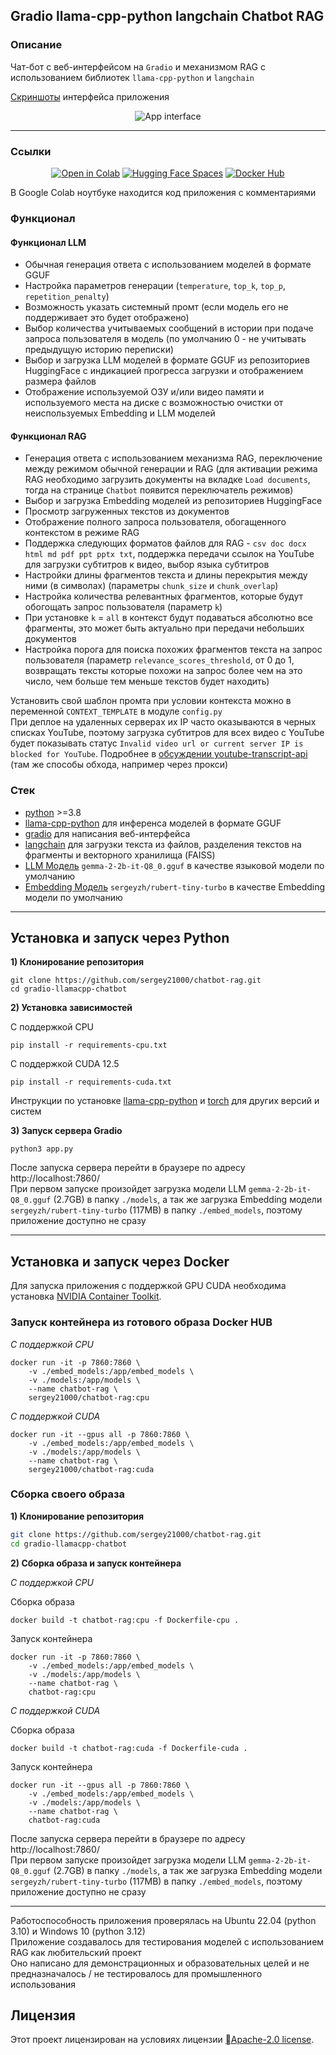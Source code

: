 
## Gradio llama-cpp-python langchain Chatbot RAG


### Описание

Чат-бот с веб-интерфейсом на `Gradio` и механизмом RAG с использованием библиотек `llama-cpp-python` и `langchain`

<a href="https://hub.docker.com/r/sergey21000/chatbot-rag/screenshots">Скриншоты</a> интерфейса приложения

<div align="center">

![App interface](./screenshots/chatbot_rag_query.png)
</div>


---
### Ссылки

<div align="center">
<a href="https://colab.research.google.com/github/sergey21000/hatbot-rag/blob/main/RAG_Chatbot_Gradio_llamacpp.ipynb"><img src="https://img.shields.io/static/v1?message=Open%20in%20Colab&logo=googlecolab&labelColor=5c5c5c&color=0f80c1&label=%20" alt="Open in Colab"></a>
<a href="https://huggingface.co/spaces/sergey21000/chatbot-rag"><img src="https://img.shields.io/badge/%F0%9F%A4%97%20Hugging%20Face-Spaces-yellow" alt="Hugging Face Spaces"></a>
<a href="https://hub.docker.com/r/sergey21000/hatbot-rag"><img src="https://img.shields.io/badge/Docker-Hub-blue?logo=docker" alt="Docker Hub "></a>
</div>

В Google Colab ноутбуке находится код приложения с комментариями


### Функционал

#### Функционал LLM

- Обычная генерация ответа с использованием моделей в формате GGUF
- Настройка параметров генерации (`temperature`, `top_k`, `top_p`, `repetition_penalty`)
- Возможность указать системный промт (если модель его не поддерживает это будет отображено)
- Выбор количества учитываемых сообщений в истории при подаче запроса пользователя в модель (по умолчанию 0 - не учитывать предыдущую историю переписки)
- Выбор и загрузка LLM моделей в формате GGUF из репозиториев HuggingFace с индикацией прогресса загрузки и отображением размера файлов
- Отображение используемой ОЗУ и/или видео памяти и используемого места на диске с возможностью очистки от неиспользуемых  Embedding и LLM моделей

#### Функционал RAG

- Генерация ответа с использованием механизма RAG, переключение между режимом обычной генерации и RAG (для активации режима RAG необходимо загрузить документы на вкладке `Load documents`, тогда на странице `Chatbot` появится переключатель режимов)
- Выбор и загрузка Embedding моделей из репозиториев HuggingFace
- Просмотр загруженных текстов из документов
- Отображение полного запроса пользователя, обогащенного контекстом в режиме RAG
- Поддержка следующих форматов файлов для RAG - `csv doc docx html md pdf ppt pptx txt`, поддержка передачи ссылок на YouTube для загрузки субтитров к видео, выбор языка субтитров
- Настройки длины фрагментов текста и длины перекрытия между ними (в символах) (параметры `chunk_size` и `chunk_overlap`)
- Настройка количества релевантных фрагментов, которые будут обогощать запрос пользователя (параметр `k`)
- При установке `k` = `all` в контекст будут подаваться абсолютно все фрагменты, это может быть актуально при передачи небольших документов 
- Настройка порога для поиска похожих фрагментов текста на запрос пользователя (параметр `relevance_scores_threshold`, от 0 до 1, возвращать тексты которые похожи на запрос более чем на это число, чем больше тем меньше текстов будет находить)

Установить свой шаблон промта при условии контекста можно в переменной `CONTEXT_TEMPLATE` в модуле `config.py`  
При деплое на удаленных серверах их IP часто оказываются в черных списках YouTube, поэтому загрузка субтитров для всех видео с YouTube будет показывать статус `Invalid video url or current server IP is blocked for YouTube`. Подробнее в [обсуждении youtube-transcript-api](https://github.com/jdepoix/youtube-transcript-api/issues/303) (там же способы обхода, например через прокси)


### Стек

- [python](https://www.python.org/) >=3.8
- [llama-cpp-python](https://github.com/abetlen/llama-cpp-python) для инференса моделей в формате GGUF
- [gradio](https://github.com/gradio-app/gradio) для написания веб-интерфейса
- [langchain](https://github.com/langchain-ai/langchain) для загрузки текста из файлов, разделения текстов на фрагменты и векторного хранилища (FAISS)
- [LLM Модель](https://huggingface.co/bartowski/gemma-2-2b-it-GGUF) `gemma-2-2b-it-Q8_0.gguf` в качестве языковой модели по умолчанию
- [Embedding Модель](https://huggingface.co/sergeyzh/rubert-tiny-turbo) `sergeyzh/rubert-tiny-turbo` в качестве Embedding модели по умолчанию


---
## **Установка и запуск через Python**

**1) Клонирование репозитория**  

```
git clone https://github.com/sergey21000/chatbot-rag.git
cd gradio-llamacpp-chatbot
```

**2) Установка зависимостей**  

С поддержкой CPU
```
pip install -r requirements-cpu.txt
```

С поддержкой CUDA 12.5
```
pip install -r requirements-cuda.txt
```
Инструкции по установке [llama-cpp-python](https://github.com/abetlen/llama-cpp-python?tab=readme-ov-file#installation-configuration) и [torch](https://pytorch.org/get-started/locally/#start-locally) для других версий и систем

**3) Запуск сервера Gradio**  
```
python3 app.py
```
После запуска сервера перейти в браузере по адресу http://localhost:7860/  
При первом запуске произойдет загрузка модели LLM `gemma-2-2b-it-Q8_0.gguf` (2.7GB) в папку `./models`, а так же загрузка Embedding модели `sergeyzh/rubert-tiny-turbo` (117MB) в папку `./embed_models`, поэтому приложение доступно не сразу


---
## **Установка и запуск через Docker**

Для запуска приложения с поддержкой GPU CUDA необходима установка [NVIDIA Container Toolkit](https://docs.nvidia.com/datacenter/cloud-native/container-toolkit/latest/install-guide.html#installation).


### Запуск контейнера из готового образа Docker HUB

*С поддержкой CPU*
```
docker run -it -p 7860:7860 \
	-v ./embed_models:/app/embed_models \
	-v ./models:/app/models \
	--name chatbot-rag \
	sergey21000/chatbot-rag:cpu
```

*С поддержкой CUDA*
```
docker run -it --gpus all -p 7860:7860 \
	-v ./embed_models:/app/embed_models \
	-v ./models:/app/models \
	--name chatbot-rag \
	sergey21000/chatbot-rag:cuda
```


### Сборка своего образа

**1) Клонирование репозитория**  
```bash
git clone https://github.com/sergey21000/chatbot-rag.git
cd gradio-llamacpp-chatbot
```

**2) Сборка образа и запуск контейнера**

*С поддержкой CPU*

Сборка образа
```
docker build -t chatbot-rag:cpu -f Dockerfile-cpu .
```

Запуск контейнера
```
docker run -it -p 7860:7860 \
	-v ./embed_models:/app/embed_models \
	-v ./models:/app/models \
	--name chatbot-rag \
	chatbot-rag:cpu
```

*С поддержкой CUDA*

Сборка образа
```
docker build -t chatbot-rag:cuda -f Dockerfile-cuda .
```

Запуск контейнера
```
docker run -it --gpus all -p 7860:7860 \
	-v ./embed_models:/app/embed_models \
	-v ./models:/app/models \
	--name chatbot-rag \
	chatbot-rag:cuda
```
После запуска сервера перейти в браузере по адресу http://localhost:7860/  
При первом запуске произойдет загрузка модели LLM `gemma-2-2b-it-Q8_0.gguf` (2.7GB) в папку `./models`, а так же загрузка Embedding модели `sergeyzh/rubert-tiny-turbo` (117MB) в папку `./embed_models`, поэтому приложение доступно не сразу

---

Работоспособность приложения проверялась на Ubuntu 22.04 (python 3.10) и Windows 10 (python 3.12)  
Приложение создавалось для тестирования моделей с использованием RAG как любительский проект  
Оно написано для демонстрационных и образовательных целей и не предназначалось / не тестировалось для промышленного использования


## Лицензия

Этот проект лицензирован на условиях лицензии [Apache-2.0 license](./LICENSE).

